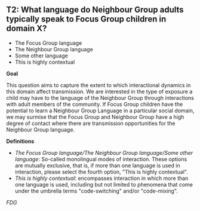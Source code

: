 
## T2: What language do Neighbour Group adults typically speak to Focus Group children in domain X?

- The Focus Group language
- The Neighbour Group language
- Some other language
- This is highly contextual


**Goal**

This question aims to capture the extent to which interactional dynamics in this domain affect transmission. We are interested in the type of exposure a child may have to the language of the Neighbour Group through interactions with adult members of the community. If Focus Group children have the potential to learn a Neighbour Group Language in a particular social domain, we may surmise that the Focus Group and Neighbour Group have a high degree of contact where there are transmission opportunities for the Neighbour Group language.



**Definitions**

- *The Focus Group language/The Neighbour Group language/Some other language*: So-called monolingual modes of interaction. These options are mutually exclusive, that is, if more than one language is used in interaction, please select the fourth option, "This is highly contextual”.
- *This is highly contextual*: encompasses interaction in which more than one language is used, including but not limited to phenomena that come under the umbrella terms "code-switching" and/or "code-mixing".

_FDG_
